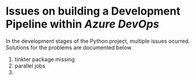 # Issues on building a Development Pipeline within *Azure DevOps*

In the development stages of the Python project, multiple issues ocurred. Solutions for the problems are documented below.

1. tinkter package missing
2. parallel jobs
3. 